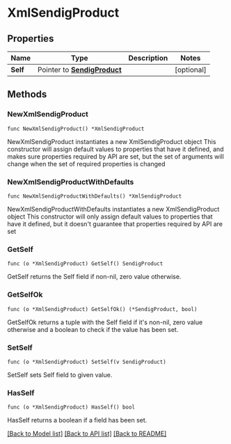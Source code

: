 # XmlSendigProduct

## Properties

Name | Type | Description | Notes
------------ | ------------- | ------------- | -------------
**Self** | Pointer to [**SendigProduct**](SendigProduct.md) |  | [optional] 

## Methods

### NewXmlSendigProduct

`func NewXmlSendigProduct() *XmlSendigProduct`

NewXmlSendigProduct instantiates a new XmlSendigProduct object
This constructor will assign default values to properties that have it defined,
and makes sure properties required by API are set, but the set of arguments
will change when the set of required properties is changed

### NewXmlSendigProductWithDefaults

`func NewXmlSendigProductWithDefaults() *XmlSendigProduct`

NewXmlSendigProductWithDefaults instantiates a new XmlSendigProduct object
This constructor will only assign default values to properties that have it defined,
but it doesn't guarantee that properties required by API are set

### GetSelf

`func (o *XmlSendigProduct) GetSelf() SendigProduct`

GetSelf returns the Self field if non-nil, zero value otherwise.

### GetSelfOk

`func (o *XmlSendigProduct) GetSelfOk() (*SendigProduct, bool)`

GetSelfOk returns a tuple with the Self field if it's non-nil, zero value otherwise
and a boolean to check if the value has been set.

### SetSelf

`func (o *XmlSendigProduct) SetSelf(v SendigProduct)`

SetSelf sets Self field to given value.

### HasSelf

`func (o *XmlSendigProduct) HasSelf() bool`

HasSelf returns a boolean if a field has been set.


[[Back to Model list]](../README.md#documentation-for-models) [[Back to API list]](../README.md#documentation-for-api-endpoints) [[Back to README]](../README.md)


